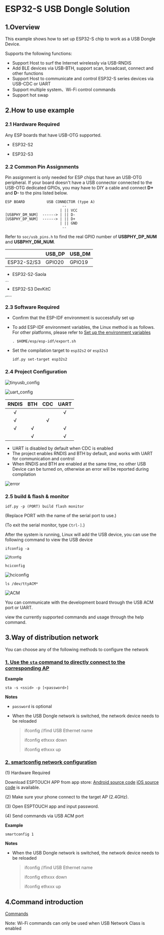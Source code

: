 # ESP32-S USB Dongle Solution

## 1.Overview

This example shows how to set up ESP32-S chip to work as a USB Dongle Device.

Supports the following functions:

* Support Host to surf the Internet wirelessly via USB-RNDIS
* Add BLE devices via USB-BTH, support scan, broadcast, connect and other functions
* Support Host to communicate and control ESP32-S series devices via USB-CDC or UART
* Support multiple system、Wi-Fi control commands
* Support hot swap

## 2.How to use example

### 2.1 Hardware Required

Any ESP boards that have USB-OTG supported.

* ESP32-S2

* ESP32-S3

### 2.2 Common Pin Assignments

Pin assignment is only needed for ESP chips that have an USB-OTG peripheral. If your board doesn't have a USB connector connected to the USB-OTG dedicated GPIOs, you may have to DIY a cable and connect **D+** and **D-** to the pins listed below.

```
ESP BOARD          USB CONNECTOR (type A)
                          --
                         | || VCC
[USBPHY_DM_NUM]  ------> | || D-
[USBPHY_DP_NUM]  ------> | || D+
                         | || GND
                          --
```

Refer to `soc/usb_pins.h` to find the real GPIO number of **USBPHY_DP_NUM** and **USBPHY_DM_NUM**.

|             | USB_DP | USB_DM |
| ----------- | ------ | ------ |
| ESP32-S2/S3 | GPIO20 | GPIO19 |

* ESP32-S2-Saola

<img src=".\_static\ESP32-S2.jpg" alt="ESP32-S2" style="zoom: 15%;" />

* ESP32-S3 DevKitC

<img src=".\_static\ESP32-S3.jpg" alt="ESP32-S3" style="zoom:25%;" />

### 2.3 Software Required

* Confirm that the ESP-IDF environment is successfully set up
* To add ESP-IDF environment variables, the Linux method is as follows. For other platforms, please refer to [Set up the environment variables](https://docs.espressif.com/projects/esp-idf/en/latest/esp32/get-started/index.html#step-4-set-up-the-environment-variables)

    ```
    . $HOME/esp/esp-idf/export.sh
    ```

* Set the compilation target to `esp32s2` or `esp32s3`

    ```
    idf.py set-target esp32s2
    ```

### 2.4 Project Configuration

![tinyusb_config](./_static/tinyusb_config.png)

![uart_config](./_static/uart_config.png)

| RNDIS | BTH  | CDC  | UART |
| :---: | :--: | :--: | :--: |
|   √   |      |      |  √   |
|   √   |      |  √   |      |
|   √   |  √   |      |  √   |
|       |  √   |      |  √   |

* UART is disabled by default when CDC is enabled
* The project enables RNDIS and BTH by default, and works with UART for communication and control
* When RNDIS and BTH are enabled at the same time, no other USB Device can be turned on, otherwise an error will be reported during compilation

![error](./_static/error.png)

### 2.5 build & flash & monitor

```
idf.py -p (PORT) build flash monitor
```

(Replace PORT with the name of the serial port to use.)

(To exit the serial monitor, type `Ctrl-]`.)



After the system is running, Linux will add the USB device, you can use the following command to view the USB device

```
ifconfig -a
```

<img src=".\_static\ifconfig.png" alt="ifconfig" style="zoom: 80%;" />

```
hciconfig
```

![hciconfig](./_static/hciconfig.png)

```
ls /dev/ttyACM*
```

![ACM](./_static/ACM.png)

You can communicate with the development board through the USB ACM port or UART.

view the currently supported commands and usage through the help command.

## 3.Way of distribution network

You can choose any of the following methods to configure the network

### [1. Use the `sta` command to directly connect to the corresponding AP](./Commands.md#3sta)

**Example**

```
sta -s <ssid> -p [<password>]
```

**Notes**

* `password` is optional

* When the USB Dongle network is switched, the network device needs to be reloaded

    >ifconfig                           //find USB Ethernet name
    >
    >ifconfig ethxxx down 
    >
    >ifconfig ethxxx up    

### [2. smartconfig network configuration](./Commands.md#5smartconfig)

(1) Hardware Required

Download ESPTOUCH APP from app store: [Android source code](https://github.com/EspressifApp/EsptouchForAndroid) [iOS source code](https://github.com/EspressifApp/EsptouchForIOS) is available.

(2) Make sure your phone connect to the target AP (2.4GHz).

(3) Open ESPTOUCH app and input password.

(4) Send commands via USB ACM port

**Example**

```
smartconfig 1
```

**Notes**

* When the USB Dongle network is switched, the network device needs to be reloaded

    >ifconfig                           //find USB Ethernet name
    >
    >ifconfig ethxxx down 
    >
    >ifconfig ethxxx up    

## 4.Command introduction

[Commands](./Commands.md)

Note: Wi-Fi commands can only be used when USB Network Class is enabled
